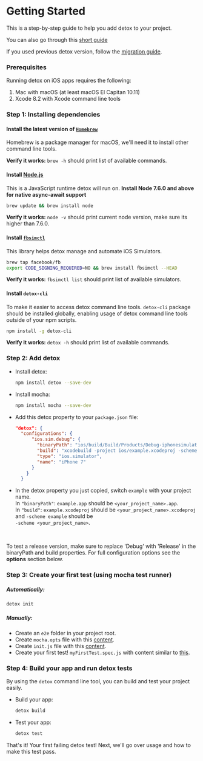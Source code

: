 # Getting Started

This is a step-by-step guide to help you add detox to your project.

You can also go through this [short guide](https://medium.com/@bogomolnyelad/how-to-test-your-react-native-app-like-a-real-user-ecfc72e9b6bc)

If you used previous detox version, follow the [migration guide](../MIGRATION.md).

### Prerequisites
Running detox on iOS apps requires the following:

1. Mac with macOS (at least macOS El Capitan 10.11)
2. Xcode 8.2 with Xcode command line tools 

### Step 1: Installing dependencies

#### Install the latest version of [`Homebrew`](http://brew.sh)
Homebrew is a package manager for macOS, we'll need it to install other command line tools.

**Verify it works:** `brew -h` should print list of available commands.

#### Install [Node.js](https://nodejs.org/en/)
This is a JavaScript runtime detox will run on. **Install Node 7.6.0 and above for native async-await support**
	
 ```sh
 brew update && brew install node 
 ```

**Verify it works:** `node -v` should print current node version, make sure its higher than 7.6.0.

#### Install [`fbsimctl`](https://github.com/facebook/FBSimulatorControl/tree/master/fbsimctl)
This library helps detox manage and automate iOS Simulators.

 ```sh 
 brew tap facebook/fb
 export CODE_SIGNING_REQUIRED=NO && brew install fbsimctl --HEAD
 ```
	 
**Verify it works:** `fbsimctl list` should print list of available simulators.
	 
#### Install `detox-cli`
To make it easier to access detox command line tools.
 	`detox-cli` package should be installed globally, enabling usage of detox command line tools outside of your npm scripts.

  ```sh
  npm install -g detox-cli
  ```
**Verify it works:** `detox -h` should print list of available commands.

### Step 2: Add detox

* Install detox:

	```sh
	npm install detox --save-dev
	```

* Install mocha: 

	```sh
	npm install mocha --save-dev
	``` 

* Add this detox property to your `package.json` file: <br> 

	
	```json
	"detox": {
	  "configurations": {
	      "ios.sim.debug": {
	        "binaryPath": "ios/build/Build/Products/Debug-iphonesimulator/example.app",
	        "build": "xcodebuild -project ios/example.xcodeproj -scheme example -configuration Debug -sdk iphonesimulator -derivedDataPath ios/build",
	        "type": "ios.simulator",
	        "name": "iPhone 7"
	      }
	    } 
	  }
	```
*  In the detox property you just copied, switch `example` with your project name. <br>
In `"binaryPath"`: `example.app` should be `<your_project_name>.app`. <br>
In `"build"`: `example.xcodeproj` should be `<your_project_name>.xcodeproj` and 
`-scheme example` should be <br> `-scheme <your_project_name>`.
<br>

To test a release version, make sure to replace 'Debug' with 'Release' in the binaryPath and build properties.
For full configuration options see the **options** section below.
	

### Step 3: Create your first test (using mocha test runner)
##### Automatically:

```sh
detox init
```

##### Manually:

* Create an `e2e` folder in your project root.
* Create `mocha.opts` file with this [content](examples/demo-react-native/e2e/mocha.opts).
* Create `init.js` file with this [content](examples/demo-react-native/e2e/init.js).
* Create your first test! `myFirstTest.spec.js` with content similar to [this](examples/demo-react-native/e2e/example.spec.js).

### Step 4: Build your app and run detox tests
By using the `detox` command line tool, you can build and test your project easily.

* Build your app:

	```sh
	detox build
	```

* Test your app:

	```sh
	detox test
	```

That's it! Your first failing detox test! Next, we'll go over usage and how to make this test pass.
